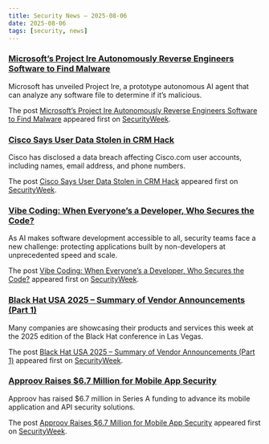 ```yaml
---
title: Security News – 2025-08-06
date: 2025-08-06
tags: [security, news]
---
```


### [Microsoft’s Project Ire Autonomously Reverse Engineers Software to Find Malware](https://www.securityweek.com/microsofts-project-ire-autonomously-reverse-engineers-software-to-find-malware/)

<p>Microsoft has unveiled Project Ire, a prototype autonomous AI agent that can analyze any software file to determine if it’s malicious.</p>
<p>The post <a href="https://www.securityweek.com/microsofts-project-ire-autonomously-reverse-engineers-software-to-find-malware/">Microsoft&#8217;s Project Ire Autonomously Reverse Engineers Software to Find Malware</a> appeared first on <a href="https://www.securityweek.com">SecurityWeek</a>.</p>

### [Cisco Says User Data Stolen in CRM Hack](https://www.securityweek.com/cisco-says-user-data-stolen-in-crm-hack/)

<p>Cisco has disclosed a data breach affecting Cisco.com user accounts, including names, email address, and phone numbers.</p>
<p>The post <a href="https://www.securityweek.com/cisco-says-user-data-stolen-in-crm-hack/">Cisco Says User Data Stolen in CRM Hack</a> appeared first on <a href="https://www.securityweek.com">SecurityWeek</a>.</p>

### [Vibe Coding: When Everyone’s a Developer, Who Secures the Code?](https://www.securityweek.com/vibe-coding-when-everyones-a-developer-who-secures-the-code/)

<p>As AI makes software development accessible to all, security teams face a new challenge: protecting applications built by non-developers at unprecedented speed and scale.</p>
<p>The post <a href="https://www.securityweek.com/vibe-coding-when-everyones-a-developer-who-secures-the-code/">Vibe Coding: When Everyone’s a Developer, Who Secures the Code?</a> appeared first on <a href="https://www.securityweek.com">SecurityWeek</a>.</p>

### [Black Hat USA 2025 – Summary of Vendor Announcements (Part 1)](https://www.securityweek.com/black-hat-usa-2025-summary-of-vendor-announcements-part-1/)

<p>Many companies are showcasing their products and services this week at the 2025 edition of the Black Hat conference in Las Vegas.</p>
<p>The post <a href="https://www.securityweek.com/black-hat-usa-2025-summary-of-vendor-announcements-part-1/">Black Hat USA 2025 – Summary of Vendor Announcements (Part 1)</a> appeared first on <a href="https://www.securityweek.com">SecurityWeek</a>.</p>

### [Approov Raises $6.7 Million for Mobile App Security](https://www.securityweek.com/approov-raises-6-7-million-for-mobile-app-security/)

<p>Approov has raised $6.7 million in Series A funding to advance its mobile application and API security solutions.</p>
<p>The post <a href="https://www.securityweek.com/approov-raises-6-7-million-for-mobile-app-security/">Approov Raises $6.7 Million for Mobile App Security</a> appeared first on <a href="https://www.securityweek.com">SecurityWeek</a>.</p>


